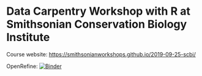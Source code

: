 # Data Carpentry Workshop with R at Smithsonian Conservation Biology Institute

Course website: https://smithsonianworkshops.github.io/2019-09-25-scbi/

OpenRefine: [![Binder](https://mybinder.org/badge_logo.svg)](https://mybinder.org/v2/gh/SmithsonianWorkshops/2019-09-25-scbi/binder-openrefine?urlpath=openrefine)

